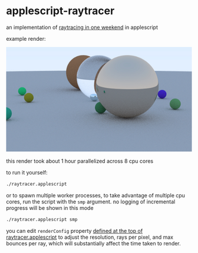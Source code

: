 # applescript-raytracer

an implementation of [raytracing in one weekend](https://raytracing.github.io/books/RayTracingInOneWeekend.html) in applescript

example render:

![rendered output of raytracer](render.jpg)

this render took about 1 hour parallelized across 8 cpu cores

to run it yourself:

```sh
./raytracer.applescript
```

or to spawn multiple worker processes, to take advantage of multiple cpu cores, run the script with the `smp` argument. no logging of incremental progress will be shown in this mode


```sh
./raytracer.applescript smp
```

you can edit `renderConfig` property [defined at the top of raytracer.applescript](raytracer.applescript#L7) to adjust the resolution, rays per pixel, and max bounces per ray, which will substantially affect the time taken to render.


